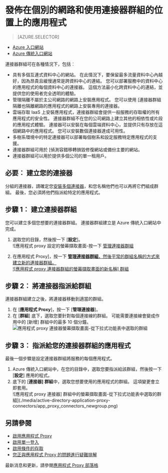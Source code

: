 <properties
    pageTitle="使用 Azure AD 應用程式 Proxy 連接器 |Microsoft Azure"
    description="說明如何建立及管理群組的 Azure AD 應用程式 Proxy 的連接器。"
    services="active-directory"
    documentationCenter=""
    authors="kgremban"
    manager="femila"
    editor=""/>

<tags
    ms.service="active-directory"
    ms.workload="identity"
    ms.tgt_pltfrm="na"
    ms.devlang="na"
    ms.topic="article"
    ms.date="09/09/2016"
    ms.author="kgremban"/>


# <a name="publish-applications-on-separate-networks-and-locations-using-connector-groups"></a>發佈在個別的網路和使用連接器群組的位置上的應用程式

> [AZURE.SELECTOR]
- [Azure 入口網站](active-directory-application-proxy-connectors-azure-portal.md)
- [Azure 傳統入口網站](active-directory-application-proxy-connectors.md)


連接器群組可在各種情況下，包括︰

- 具有多個互連式資料中心的網站。 在此情況下，要保留最多流量資料中心內越好，因為昂貴且緩慢通常是跨資料中心的連結。 您可以部署服務中的資料中心的應用程式的每個資料中心的連接器。 這個方法最小化跨資料中心的連結，並提供您的使用者完全透明的體驗。
- 管理隔離不屬於主公司網路的網路上安裝應用程式。 您可以使用 [連接器群組隔離也隔離網路的應用程式的網路上安裝專用的連接器。
- 雲端存取 IaaS 上安裝應用程式，連接器群組會提供一般服務的存取權的所有應用程式的安全性。 連接器群組不在您的公司網路上建立其他的相依性或片段的應用程式體驗。 連接器可以安裝在每個雲端資料中心，並提供只有存放在這個網路中的應用程式。 您可以安裝數個連接器達成可用性。
- 多樹系環境中的特定連接器可以部署每個樹系和設定服務特定應用程式的支援。
- 連接器群組可用於 [偵測容錯移轉損毀修復網站或備份主要的網站。
- 連接器群組可以用於提供多個公司的單一租用戶。

## <a name="prerequisite-create-your-connectors"></a>必要︰ 建立您的連接器
分組的連接器，請確定您[安裝多個連接器](active-directory-application-proxy-enable.md)，和您名稱他們也可以再將它們組成群組。 最後，您必須將他們指派給特定的應用程式。

## <a name="step-1-create-connector-groups"></a>步驟 1︰ 建立連接器群組
您可以建立多個您想要的連接器群組。 連接器群組建立是 Azure 傳統入口網站中完成。

1. 選取您的目錄，然後按一下 [**設定**]。  
    ![應用程式 proxy 設定的螢幕擷取畫面-按一下 [管理連接器群組](./media/active-directory-application-proxy-connectors/app_proxy_connectors_creategroup.png)

2. 在應用程式 Proxy]，按一下 [**管理連接器群組**，然後平常的群組名稱的方式來建立新的連接器群組。  
    ![應用程式 proxy 連接器群組的螢幕擷取畫面的新名稱] 群組](./media/active-directory-application-proxy-connectors/app_proxy_connectors_namegroup.png)

## <a name="step-2-assign-connectors-to-your-groups"></a>步驟 2︰ 將連接器指派給群組
連接器群組建立之後，將連接器移動到適當的群組。

1. 在 [**應用程式 Proxy**]，按一下 [**管理連接器**]。
2. 在 [**群組**] 底下，選取您要針對每個連接線的群組。 可能需要連接線會變成作用中的 [新增] 群組中的最多 10 個分鐘。  
    ![應用程式 proxy 連接器螢幕擷取畫面-從下拉式功能表中選取的群組](./media/active-directory-application-proxy-connectors/app_proxy_connectors_connectorlist.png)

## <a name="step-3-assign-applications-to-your-connector-groups"></a>步驟 3︰ 指派給您的連接器群組的應用程式
最後一個步驟是設定連接器群組將服務的每個應用程式。

1. Azure 傳統入口網站中，在您的目錄中，選取您要指派給該群組，然後按一下 [**設定**] 應用的程式。
2. 底下的 [**連接器] 群組**中，選取您想要使用的應用程式的群組。 這項變更會立即套用。  
    ![應用程式 proxy 連接器] 群組中的螢幕擷取畫面-從下拉式功能表中選取的群組](./media/active-directory-application-proxy-connectors/app_proxy_connectors_newgroup.png)


## <a name="see-also"></a>另請參閱

- [啟用應用程式 Proxy](active-directory-application-proxy-enable.md)
- [啟用單一登入](active-directory-application-proxy-sso-using-kcd.md)
- [啟用條件的存取](active-directory-application-proxy-conditional-access.md)
- [您正與應用程式 Proxy 的問題進行疑難排解](active-directory-application-proxy-troubleshoot.md)

最新消息和更新，請參閱[應用程式 Proxy 部落格](http://blogs.technet.com/b/applicationproxyblog/)
